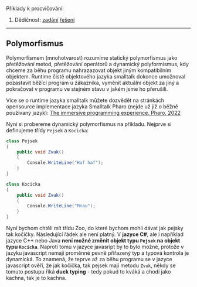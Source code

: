 Příklady k procvičování:
1. Dědičnost: [zadání](1_polymorfismus_zadani.cs) [řešení](1_polymorfismus_reseni.cs)
---

## Polymorfismus

Polymorfismem (mnohotvarost) rozumíme statický polymorfismus jako přetěžování metod, přetěžování operátorů a dynamický polyformismus, kdy chceme za běhu programu nahrazazovat objekt jiným kompatibilním objektem. Runtime čistě objektového jazyka smalltalk dokonce umožnoval pozastavit běžící program u zákazníka, vyměnit aktuální objekt za jiný a pokračovat v programu ve stejném stavu v jakém jsme ho přerušili.

Více se o runtime jazyka smalltalk můžete dozvědět na stránkách opensource implementace jazyka Smalltalk Pharo (nejde už již o běžně používaný jazyk):
[The immersive programming experience. Pharo, 2022]( https://pharo.org/)

Nyní si probereme dynamický polymorfismus na příkladu. Nejprve si definujeme třídy `Pejsek` a `Kocicka`:
```cs 
class Pejsek
{
    public void Zvuk()
    {
        Console.WriteLine("Haf haf");
    }
}

class Kocicka
{
    public void Zvuk()
    {
        Console.WriteLine("Mnau");
    }
}
```

Nyní bychom chtěli mít třídu Zoo, do které bychom mohli dávat jak pejsky tak kočičky. Následující řádek ale není platný. V **jazyce C#**, ale i například jazyce C++ nebo Java **není možné změnit objekt typu `Pejsek` na objekt typu `Kocicka`**. Naproti tomu v jazyce javasript by to bylo možné, protože v jazyku javascript nemají proměnné pevně přiřazený typ a typová kontrola je dynamická. To znamená, že teprve až za běhu programu se v jazyce javascript ověří, že jak kočička, tak pejsek mají metodu `Zvuk`, někdy se tomuto postupu říká **duck typing** - tedy pokud to kváká a chodí jako kachna, tak je to kachna.
